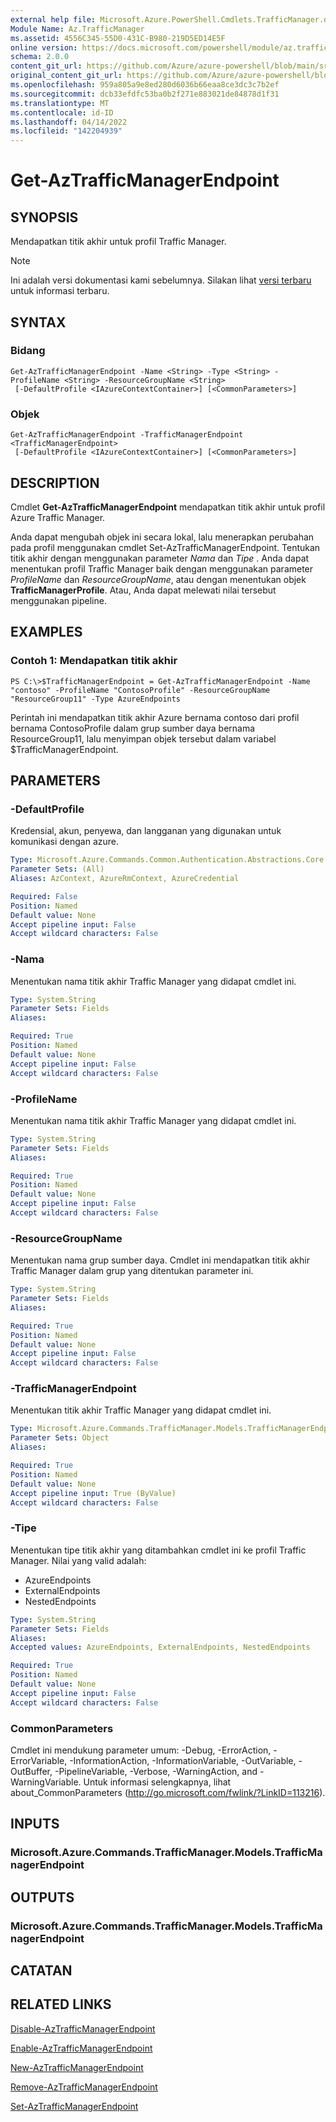 ```yaml
---
external help file: Microsoft.Azure.PowerShell.Cmdlets.TrafficManager.dll-Help.xml
Module Name: Az.TrafficManager
ms.assetid: 4556C345-55D0-431C-B980-219D5ED14E5F
online version: https://docs.microsoft.com/powershell/module/az.trafficmanager/get-aztrafficmanagerendpoint
schema: 2.0.0
content_git_url: https://github.com/Azure/azure-powershell/blob/main/src/TrafficManager/TrafficManager/help/Get-AzTrafficManagerEndpoint.md
original_content_git_url: https://github.com/Azure/azure-powershell/blob/main/src/TrafficManager/TrafficManager/help/Get-AzTrafficManagerEndpoint.md
ms.openlocfilehash: 959a805a9e8ed280d6036b66eaa8ce3dc3c7b2ef
ms.sourcegitcommit: dcb33efdfc53ba0b2f271e883021de84878d1f31
ms.translationtype: MT
ms.contentlocale: id-ID
ms.lasthandoff: 04/14/2022
ms.locfileid: "142204939"
---
```

# Get-AzTrafficManagerEndpoint

## SYNOPSIS
Mendapatkan titik akhir untuk profil Traffic Manager.

> [!NOTE]
>Ini adalah versi dokumentasi kami sebelumnya. Silakan lihat [versi terbaru](/powershell/module/az.trafficmanager/get-aztrafficmanagerendpoint) untuk informasi terbaru.

## SYNTAX

### Bidang
```
Get-AzTrafficManagerEndpoint -Name <String> -Type <String> -ProfileName <String> -ResourceGroupName <String>
 [-DefaultProfile <IAzureContextContainer>] [<CommonParameters>]
```

### Objek
```
Get-AzTrafficManagerEndpoint -TrafficManagerEndpoint <TrafficManagerEndpoint>
 [-DefaultProfile <IAzureContextContainer>] [<CommonParameters>]
```

## DESCRIPTION
Cmdlet **Get-AzTrafficManagerEndpoint** mendapatkan titik akhir untuk profil Azure Traffic Manager.

Anda dapat mengubah objek ini secara lokal, lalu menerapkan perubahan pada profil menggunakan cmdlet Set-AzTrafficManagerEndpoint.
Tentukan titik akhir dengan menggunakan parameter *Nama* dan *Tipe* .
Anda dapat menentukan profil Traffic Manager baik dengan menggunakan parameter *ProfileName* dan *ResourceGroupName*, atau dengan menentukan objek **TrafficManagerProfile**.
Atau, Anda dapat melewati nilai tersebut menggunakan pipeline.

## EXAMPLES

### Contoh 1: Mendapatkan titik akhir
```
PS C:\>$TrafficManagerEndpoint = Get-AzTrafficManagerEndpoint -Name "contoso" -ProfileName "ContosoProfile" -ResourceGroupName "ResourceGroup11" -Type AzureEndpoints
```

Perintah ini mendapatkan titik akhir Azure bernama contoso dari profil bernama ContosoProfile dalam grup sumber daya bernama ResourceGroup11, lalu menyimpan objek tersebut dalam variabel $TrafficManagerEndpoint.

## PARAMETERS

### -DefaultProfile
Kredensial, akun, penyewa, dan langganan yang digunakan untuk komunikasi dengan azure.

```yaml
Type: Microsoft.Azure.Commands.Common.Authentication.Abstractions.Core.IAzureContextContainer
Parameter Sets: (All)
Aliases: AzContext, AzureRmContext, AzureCredential

Required: False
Position: Named
Default value: None
Accept pipeline input: False
Accept wildcard characters: False
```

### -Nama
Menentukan nama titik akhir Traffic Manager yang didapat cmdlet ini.

```yaml
Type: System.String
Parameter Sets: Fields
Aliases:

Required: True
Position: Named
Default value: None
Accept pipeline input: False
Accept wildcard characters: False
```

### -ProfileName
Menentukan nama titik akhir Traffic Manager yang didapat cmdlet ini.

```yaml
Type: System.String
Parameter Sets: Fields
Aliases:

Required: True
Position: Named
Default value: None
Accept pipeline input: False
Accept wildcard characters: False
```

### -ResourceGroupName
Menentukan nama grup sumber daya.
Cmdlet ini mendapatkan titik akhir Traffic Manager dalam grup yang ditentukan parameter ini.

```yaml
Type: System.String
Parameter Sets: Fields
Aliases:

Required: True
Position: Named
Default value: None
Accept pipeline input: False
Accept wildcard characters: False
```

### -TrafficManagerEndpoint
Menentukan titik akhir Traffic Manager yang didapat cmdlet ini.

```yaml
Type: Microsoft.Azure.Commands.TrafficManager.Models.TrafficManagerEndpoint
Parameter Sets: Object
Aliases:

Required: True
Position: Named
Default value: None
Accept pipeline input: True (ByValue)
Accept wildcard characters: False
```

### -Tipe
Menentukan tipe titik akhir yang ditambahkan cmdlet ini ke profil Traffic Manager.
Nilai yang valid adalah: 

- AzureEndpoints
- ExternalEndpoints
- NestedEndpoints

```yaml
Type: System.String
Parameter Sets: Fields
Aliases:
Accepted values: AzureEndpoints, ExternalEndpoints, NestedEndpoints

Required: True
Position: Named
Default value: None
Accept pipeline input: False
Accept wildcard characters: False
```

### CommonParameters
Cmdlet ini mendukung parameter umum: -Debug, -ErrorAction, -ErrorVariable, -InformationAction, -InformationVariable, -OutVariable, -OutBuffer, -PipelineVariable, -Verbose, -WarningAction, and -WarningVariable. Untuk informasi selengkapnya, lihat about_CommonParameters (http://go.microsoft.com/fwlink/?LinkID=113216).

## INPUTS

### Microsoft.Azure.Commands.TrafficManager.Models.TrafficManagerEndpoint

## OUTPUTS

### Microsoft.Azure.Commands.TrafficManager.Models.TrafficManagerEndpoint

## CATATAN

## RELATED LINKS

[Disable-AzTrafficManagerEndpoint](./Disable-AzTrafficManagerEndpoint.md)

[Enable-AzTrafficManagerEndpoint](./Enable-AzTrafficManagerEndpoint.md)

[New-AzTrafficManagerEndpoint](./New-AzTrafficManagerEndpoint.md)

[Remove-AzTrafficManagerEndpoint](./Remove-AzTrafficManagerEndpoint.md)

[Set-AzTrafficManagerEndpoint](./Set-AzTrafficManagerEndpoint.md)


